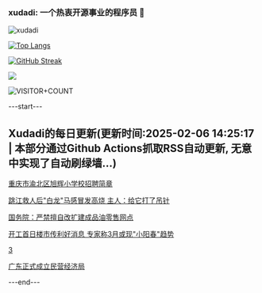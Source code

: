### xudadi: 一个热衷开源事业的程序员 👋

![xudadi](https://github-readme-stats-git-masterorgs-github-readme-stats-team.vercel.app/api?username=xudadi)

[![Top Langs](https://github-readme-stats.vercel.app/api/top-langs/?username=xudadi)](https://github.com/anuraghazra/github-readme-stats)

[![GitHub Streak](https://streak-stats.demolab.com?user=xudadi&locale=zh_Hans)](https://git.io/streak-stats)

![](https://raw.githubusercontent.com/xudadi/xudadi/main/assets/github-contribution-grid-snake.svg)

![VISITOR+COUNT](https://komarev.com/ghpvc/?username=xudadi&label=VISITOR+COUNT)


---start---

## Xudadi的每日更新(更新时间:2025-02-06 14:25:17 | 本部分通过Github Actions抓取RSS自动更新, 无意中实现了自动刷绿墙...)

[重庆市渝北区旭辉小学校招聘简章](https://www.gongkaoleida.com/article/2278305)

[跳江救人后"白龙"马感冒发高烧 主人：给它打了吊针](https://m.163.com/news/article/JNLVOP9F053469M5.html)

[国务院：严禁擅自改扩建成品油零售网点](https://m.163.com/news/article/JNLVU5920512B07B.html)

[开工首日楼市传利好消息 专家称3月或现"小阳春"趋势](https://m.163.com/news/article/JNLLP2LN0512B07B.html)

[3](https://m.163.com/touch/news/sub/domestic)

[广东正式成立民营经济局](https://m.163.com/news/article/JNLIBVDN0530M570.html)

---end---
